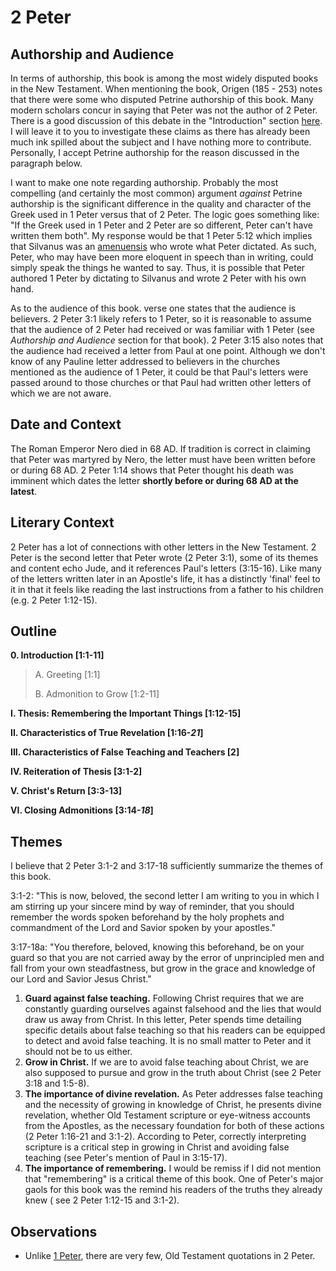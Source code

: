# 2 Peter

## Authorship and Audience

In terms of authorship, this book is among the most widely disputed books in the New Testament. When mentioning the book, Origen (185 - 253) notes that there were some who disputed Petrine authorship of this book. Many modern scholars concur in saying that Peter was not the author of 2 Peter. There is a good discussion of this debate in the "Introduction" section [here](https://bible.org/seriespage/second-peter-introduction-argument-and-outline). I will leave it to you to investigate these claims as there has already been much ink spilled about the subject and I have nothing more to contribute. Personally, I accept Petrine authorship for the reason discussed in the paragraph below.

I want to make one note regarding authorship. Probably the most compelling (and certainly the most common) argument *against* Petrine authorship is the significant difference in the quality and character of the Greek used in 1 Peter versus that of 2 Peter. The logic goes something like: "If the Greek used in 1 Peter and 2 Peter are so different, Peter can't have written them both". My response would be that 1 Peter 5:12 which implies that Silvanus was an [amenuensis](https://wikipedia.org/wiki/Amanuensis) who wrote what Peter dictated. As such, Peter, who may have been more eloquent in speech than in writing, could simply speak the things he wanted to say. Thus, it is possible that Peter authored 1 Peter by dictating to Silvanus and wrote 2 Peter with his own hand.

As to the audience of this book. verse one states that the audience is believers. 2 Peter 3:1 likely refers to 1 Peter, so it is reasonable to assume that the audience of 2 Peter had received or was familiar with 1 Peter (see *Authorship and Audience* section for that book). 2 Peter 3:15 also notes that the audience had received a letter from Paul at one point. Although we don't know of any Pauline letter addressed to believers in the churches mentioned as the audience of 1 Peter, it could be that Paul's letters were passed around to those churches or that Paul had written other letters of which we are not aware.

## Date and Context

The Roman Emperor Nero died in 68 AD. If tradition is correct in claiming that Peter was martyred by Nero, the letter must have been written before or during 68 AD. 2 Peter 1:14 shows that Peter thought his death was imminent which dates the letter **shortly before or during 68 AD at the latest**.

## Literary Context

2 Peter has a lot of connections with other letters in the New Testament. 2 Peter is the second letter that Peter wrote (2 Peter 3:1), some of its themes and content echo Jude, and it references Paul's letters (3:15-16). Like many of the letters written later in an Apostle's life, it has a distinctly 'final' feel to it in that it feels like reading the last instructions from a father to his children (e.g. 2 Peter 1:12-15).

## Outline

**0. Introduction [1:1-11]**

  > A. Greeting [1:1]
  > 
  > B. Admonition to Grow [1:2-11]

**I. Thesis: Remembering the Important Things [1:12-15]**

**II. Characteristics of True Revelation [1:16-*21*]**

**III. Characteristics of False Teaching and Teachers [2]**

**IV. Reiteration of Thesis [3:1-2]**

**V. Christ's Return [3:3-13]**

**VI. Closing Admonitions [3:14-*18*]**

## Themes

I believe that 2 Peter 3:1-2 and 3:17-18 sufficiently summarize the themes of this book.

3:1-2: "This is now, beloved, the second letter I am writing to you in which I am stirring up your sincere mind by way of reminder, that you should remember the words spoken beforehand by the holy prophets and commandment of the Lord and Savior spoken by your apostles."

3:17-18a: "You therefore, beloved, knowing this beforehand, be on your guard so that you are not carried away by the error of unprincipled men and fall from your own steadfastness, but grow in the grace and knowledge of our Lord and Savior Jesus Christ."

1. **Guard against false teaching.** Following Christ requires that we are constantly guarding ourselves against falsehood and the lies that would draw us away from Christ. In this letter, Peter spends time detailing specific details about false teaching so that his readers can be equipped to detect and avoid false teaching. It is no small matter to Peter and it should not be to us either.
2. **Grow in Christ.** If we are to avoid false teaching about Christ, we are also supposed to pursue and grow in the truth about Christ (see 2 Peter 3:18 and 1:5-8).
3. **The importance of divine revelation.** As Peter addresses false teaching and the necessity of growing in knowledge of Christ, he presents divine revelation, whether Old Testament scripture or eye-witness accounts from the Apostles, as the necessary foundation for both of these actions (2 Peter 1:16-21 and 3:1-2). According to Peter, correctly interpreting scripture is a critical step in growing in Christ and avoiding false teaching (see Peter's mention of Paul in 3:15-17).
4. **The importance of remembering.** I would be remiss if I did not mention that "remembering" is a critical theme of this book. One of Peter's major gaols for this book was the remind his readers of the truths they already knew ( see 2 Peter 1:12-15 and 3:1-2).

## Observations

- Unlike [1 Peter](1_peter.html), there are very few, Old Testament quotations in 2 Peter.
